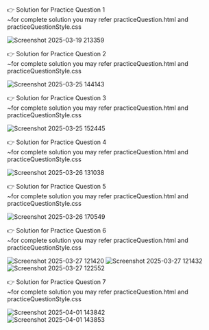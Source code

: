 👉 Solution for Practice Question 1 <br>
~for complete solution you may refer practiceQuestion.html and practiceQuestionStyle.css

![Screenshot 2025-03-19 213359](https://github.com/user-attachments/assets/509d7846-3b96-4524-ada1-09e79c396639)

👉 Solution for Practice Question 2 <br>
~for complete solution you may refer practiceQuestion.html and practiceQuestionStyle.css

![Screenshot 2025-03-25 144143](https://github.com/user-attachments/assets/10cf4e47-f428-4cde-a450-8915b3b12b3d)

👉 Solution for Practice Question 3 <br>
~for complete solution you may refer practiceQuestion.html and practiceQuestionStyle.css

![Screenshot 2025-03-25 152445](https://github.com/user-attachments/assets/8440103a-7301-4d9e-adf3-c39e725580ee)

👉 Solution for Practice Question 4 <br>
~for complete solution you may refer practiceQuestion.html and practiceQuestionStyle.css

![Screenshot 2025-03-26 131038](https://github.com/user-attachments/assets/4b75f69a-59da-417f-af5c-31f09c049da6)

👉 Solution for Practice Question 5 <br>
~for complete solution you may refer practiceQuestion.html and practiceQuestionStyle.css

![Screenshot 2025-03-26 170549](https://github.com/user-attachments/assets/de6c9e0a-ffea-4e2e-9a29-ab2464ccf2e3)

👉 Solution for Practice Question 6 <br>
~for complete solution you may refer practiceQuestion.html and practiceQuestionStyle.css

![Screenshot 2025-03-27 121420](https://github.com/user-attachments/assets/6abf3ff6-6000-4ea9-83aa-1d40211f9a4f)
![Screenshot 2025-03-27 121432](https://github.com/user-attachments/assets/84e6bd80-1887-46da-bf72-0e66010735e0) <br>
![Screenshot 2025-03-27 122552](https://github.com/user-attachments/assets/ea1b8db3-d643-46f8-8d65-807d9add5025)

👉 Solution for Practice Question 7 <br>
~for complete solution you may refer practiceQuestion.html and practiceQuestionStyle.css

![Screenshot 2025-04-01 143842](https://github.com/user-attachments/assets/f98f67a0-989f-4cae-8eb9-c2503928e9bc) <br>
![Screenshot 2025-04-01 143853](https://github.com/user-attachments/assets/1fb0c2a6-4517-47b8-9d1e-fd4e6affd154) 

